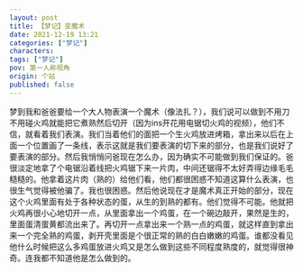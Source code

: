 ```yaml
---
layout: post
title: 【梦记】变魔术
date: 2021-12-19 13:21
categories: ["梦记"]
characters: 
tags: ["梦记"]
pov: 第一人称视角
origin: 个站
published: false
---
```


梦到我和爸爸要给一个大人物表演一个魔术（像法扎？），我们说可以做到不用刀不用碰火鸡就能把它煮熟然后切开（因为ins开花用电锯切火鸡的视频），他们不信，就看着我们表演。我们当着他们的面把一个生火鸡放进烤箱，拿出来以后在上面一个位置画了一条线，表示这就是我们要表演的切下来的部分，也是我们说好了要表演的部分。然后我悄悄问爸现在怎么办，因为确实不可能做到我们保证的。爸很淡定地拿了个电锯沿着线把火鸡锯下来一片肉，中间还锯得不太好弄得边缘毛毛糙糙的。他拿着这片肉（熟的）给他们看，他们都很困惑不知道这算什么表演，也很生气觉得被他骗了。我也很困惑。然后他说现在才是魔术真正开始的部分，现在这个火鸡里面有处于各种状态的蛋，从生的到熟的都有。他们觉得不可能。他就把火鸡再很小心地切开一点，从里面拿出一个鸡蛋，在一个碗边敲开，果然是生的，里面蛋清蛋黄都流出来了。再切开一点拿出来一个熟一点的鸡蛋，就这样直到拿出来一个完全熟的鸡蛋，剥开壳里面是个很正常的熟的白白嫩嫩的鸡蛋。谁都没看见他什么时候把这么多鸡蛋放进火鸡又是怎么做到这些不同程度熟度的，就觉得很神奇。连我都不知道他是怎么做到的。
